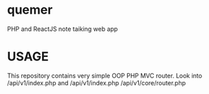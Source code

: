 # quemer
PHP and ReactJS note taiking web app

# USAGE
This repository contains very simple OOP PHP MVC router. Look into /api/v1/index.php and /api/v1/index.php /api/v1/core/router.php
